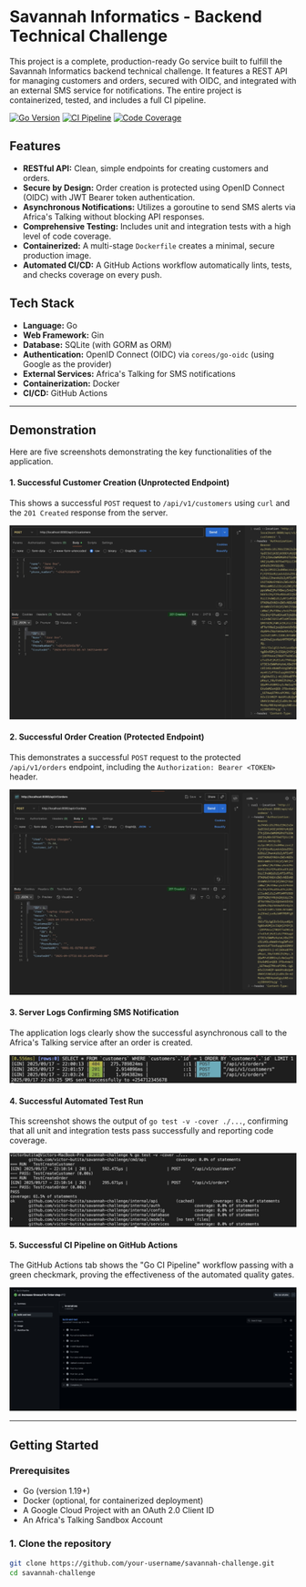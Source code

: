 # Savannah Informatics - Backend Technical Challenge

This project is a complete, production-ready Go service built to fulfill the Savannah Informatics backend technical challenge. It features a REST API for managing customers and orders, secured with OIDC, and integrated with an external SMS service for notifications. The entire project is containerized, tested, and includes a full CI pipeline.

[![Go Version](https://img.shields.io/badge/Go-1.19+-00ADD8?style=for-the-badge&logo=go)](https://golang.org/)
[![CI Pipeline](https://img.shields.io/github/actions/workflow/status/your-username/savannah-challenge/ci.yml?branch=main&style=for-the-badge)](https://github.com/your-username/savannah-challenge/actions)
[![Code Coverage](https://img.shields.io/codecov/c/github/your-username/savannah-challenge?style=for-the-badge&token=YOUR_CODECOV_TOKEN)](https://codecov.io/gh/your-username/savannah-challenge)

## Features

-   **RESTful API:** Clean, simple endpoints for creating customers and orders.
-   **Secure by Design:** Order creation is protected using OpenID Connect (OIDC) with JWT Bearer token authentication.
-   **Asynchronous Notifications:** Utilizes a goroutine to send SMS alerts via Africa's Talking without blocking API responses.
-   **Comprehensive Testing:** Includes unit and integration tests with a high level of code coverage.
-   **Containerized:** A multi-stage `Dockerfile` creates a minimal, secure production image.
-   **Automated CI/CD:** A GitHub Actions workflow automatically lints, tests, and checks coverage on every push.

## Tech Stack

-   **Language:** Go
-   **Web Framework:** Gin
-   **Database:** SQLite (with GORM as ORM)
-   **Authentication:** OpenID Connect (OIDC) via `coreos/go-oidc` (using Google as the provider)
-   **External Services:** Africa's Talking for SMS notifications
-   **Containerization:** Docker
-   **CI/CD:** GitHub Actions

---

## Demonstration

Here are five screenshots demonstrating the key functionalities of the application.

#### 1. Successful Customer Creation (Unprotected Endpoint)
This shows a successful `POST` request to `/api/v1/customers` using `curl` and the `201 Created` response from the server.

![Successful Customer Creation](screenshots/01-create-customer.jpeg)

#### 2. Successful Order Creation (Protected Endpoint)
This demonstrates a successful `POST` request to the protected `/api/v1/orders` endpoint, including the `Authorization: Bearer <TOKEN>` header.

![Successful Order Creation](screenshots/02-create-order.jpeg)

#### 3. Server Logs Confirming SMS Notification
The application logs clearly show the successful asynchronous call to the Africa's Talking service after an order is created.

![Server Logs Showing SMS Sent](screenshots/03-sms-logs.jpeg)

#### 4. Successful Automated Test Run
This screenshot shows the output of `go test -v -cover ./...`, confirming that all unit and integration tests pass successfully and reporting code coverage.

![Successful Test Run](screenshots/04-tests-passing.jpeg)

#### 5. Successful CI Pipeline on GitHub Actions
The GitHub Actions tab shows the "Go CI Pipeline" workflow passing with a green checkmark, proving the effectiveness of the automated quality gates.

![Successful CI Pipeline](screenshots/05-github-actions.jpeg)

---

## Getting Started

### Prerequisites

-   Go (version 1.19+)
-   Docker (optional, for containerized deployment)
-   A Google Cloud Project with an OAuth 2.0 Client ID
-   An Africa's Talking Sandbox Account

### 1. Clone the repository

```sh
git clone https://github.com/your-username/savannah-challenge.git
cd savannah-challenge